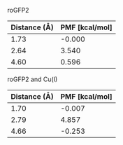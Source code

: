 roGFP2

| Distance (Å) | PMF [kcal/mol] |
|-----------|-----------|
| 1.73 | -0.000 |
| 2.64 | 3.540 |
| 4.60 | 0.596 |

roGFP2 and Cu(I)

| Distance (Å) | PMF [kcal/mol] |
|-----------|-----------|
| 1.70 | -0.007 |
| 2.79 | 4.857 |
| 4.66 | -0.253 |
